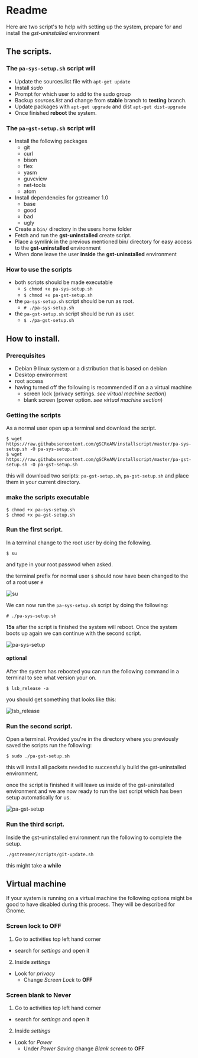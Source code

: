 # Readme
Here are two script's to help with setting up the system, prepare for and install the _gst-uninstalled_ environment

## The scripts.
### The `pa-sys-setup.sh` script will

* Update the sources.list file with `apt-get update`
* Install _sudo_
* Prompt for which user to add to the sudo group
* Backup _sources.list_ and change from __stable__ branch to __testing__ branch.
* Update packages with `apt-get upgrade` and dist `apt-get dist-upgrade`
* Once finished __reboot__ the system.

### The `pa-gst-setup.sh` script will

* Install the following packages
  * git
  * curl
  * bison
  * flex
  * yasm
  * guvcview
  * net-tools
  * atom
* Install dependencies for gstreamer 1.0
  * base
  * good
  * bad
  * ugly
* Create a `bin/` directory in the users home folder
* Fetch and run the __gst-uninstalled__ create script.
* Place a symlink in the previous mentioned bin/ directory for easy access to the __gst-uninstalled__ environment
* When done leave the user __inside__ the __gst-uninstalled__ environment

### How to use the scripts
* both scripts should be made executable
  * `$ chmod +x pa-sys-setup.sh`
  * `$ chmod +x pa-gst-setup.sh`
* the `pa-sys-setup.sh` script should be run as root.
  * `# ./pa-sys-setup.sh`
* the `pa-gst-setup.sh` script should be run as user.
  * `$ ./pa-gst-setup.sh`

## How to install.
### Prerequisites
* Debian 9 linux system or a distribution that is based on debian
* Desktop environment
* root access
* having turned off the following is recommended if on a a virtual machine
  * screen lock (privacy settings. _see virtual machine section_)
  * blank screen (power option. _see virtual machine section_)

### Getting the scripts
As a normal user open up a terminal and download the script.
```
$ wget https://raw.githubusercontent.com/gSCReAM/installscript/master/pa-sys-setup.sh -O pa-sys-setup.sh
$ wget https://raw.githubusercontent.com/gSCReAM/installscript/master/pa-gst-setup.sh -O pa-gst-setup.sh

```
this will download two scripts: `pa-gst-setup.sh`, `pa-gst-setup.sh` and place them in your current directory.

### make the scripts executable
```
$ chmod +x pa-sys-setup.sh
$ chmod +x pa-gst-setup.sh
```

### Run the first script.
In a terminal change to the root user by doing the following.
```
$ su
```
and type in your root passwod when asked.

the terminal prefix for normal user `$` should now have been changed to the of a root user `#`

![su](https://github.com/gSCReAM/installscript/blob/master/img/su.png?raw=true)

We can now run the `pa-sys-setup.sh` script by doing the following:
```
# ./pa-sys-setup.sh
```
__15s__ after the script is finished the system will reboot.
Once the system boots up again we can continue with the second script.

![pa-sys-setup](https://github.com/gSCReAM/installscript/blob/master/img/pa-sys-setup-done.png?raw=true)

#### optional
After the system has rebooted you can run the following command in a terminal to see what version your on.
```
$ lsb_release -a
```

you should get something that looks like this:

![lsb_release](https://github.com/gSCReAM/installscript/blob/master/img/ls_release-a.png?raw=true)

### Run the second script.
Open a terminal. Provided you're in the directory where you previously saved the scripts run the following:
```
$ sudo ./pa-gst-setup.sh
```
this will install all packets needed to successfully build the gst-uninstalled environment.

once the script is finished it will leave us inside of the gst-uninstalled environment and we are now ready to run the last script which has been setup automatically for us.

![pa-gst-setup](https://github.com/gSCReAM/installscript/blob/master/img/pa-gst-setup-done.png?raw=true)

### Run the third script.
Inside the gst-uninstalled environment run the following to complete the setup.
```
./gstreamer/scripts/git-update.sh
```
this might take __a while__

## Virtual machine
If your system is running on a virtual machine the following options might be good to have disabled during this process. They will be described for Gnome.

### Screen lock to OFF
1. Go to activities top left hand corner
  * search for _settings_ and open it
2. Inside _settings_
  * Look for _privacy_
    * Change _Screen Lock_ to __OFF__

### Screen blank to Never
1. Go to activities top left hand corner
  * search for _settings_ and open it
2. Inside _settings_
  * Look for _Power_
    * Under _Power Saving_ change _Blank screen_ to __OFF__
